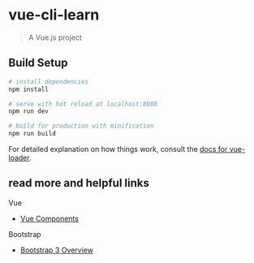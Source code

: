 # vue-cli-learn

> A Vue.js project

## Build Setup

``` bash
# install dependencies
npm install

# serve with hot reload at localhost:8080
npm run dev

# build for production with minification
npm run build
```

For detailed explanation on how things work, consult the [docs for vue-loader](http://vuejs.github.io/vue-loader).

## read more and helpful links
Vue
- [Vue Components](https://vuejs.org/v2/guide/components.html)

Bootstrap
- [Bootstrap 3 Overview](https://getbootstrap.com/docs/3.3/css/#overview)
